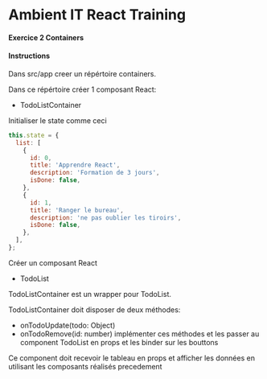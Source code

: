# Ambient IT React Training

#### Exercice 2 Containers

#### Instructions
Dans src/app creer un répértoire containers.

Dans ce répértoire créer 1 composant React:
 - TodoListContainer

Initialiser le state comme ceci
```js
this.state = {
  list: [
    {
      id: 0,
      title: 'Apprendre React',
      description: 'Formation de 3 jours',
      isDone: false,
    },
    {
      id: 1,
      title: 'Ranger le bureau',
      description: 'ne pas oublier les tiroirs',
      isDone: false,
    },
  ],
};
```

Créer un composant React
 - TodoList

TodoListContainer est un wrapper pour TodoList.

TodoListContainer doit disposer de deux méthodes:
 - onTodoUpdate(todo: Object)
 - onTodoRemove(id: number)
implémenter ces méthodes et les passer au component TodoList en props et les binder sur les bouttons

Ce component doit recevoir le tableau en props et afficher les données en utilisant les composants réalisés precedement
